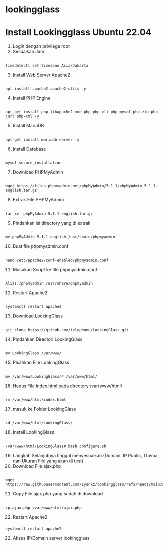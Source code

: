 # lookingglass

# Install Lookingglass Ubuntu 22.04

1. Login dengan privilege root
2. Sesuaikan Jam
##
    timedatectl set-timezone Asia/Jakarta

3. Install Web Server Apache2
##
    apt install apache2 apache2-utils -y

4. Install PHP Engine
##
    apt-get install php libapache2-mod-php php-cli php-mysql php-zip php-curl php-xml -y

5. Install MariaDB
##
    apt-get install mariadb-server -y

6. Install Database
##
    mysql_secure_installation

7. Download PHPMyAdmin
##
    wget https://files.phpmyadmin.net/phpMyAdmin/5.1.1/phpMyAdmin-5.1.1-english.tar.gz 

8. Extrak File PHPMyAdmin
##
    tar xvf phpMyAdmin-5.1.1-english.tar.gz 

9. Pindahkan isi directory yang di extrak 
##
    mv phpMyAdmin-5.1.1-english /usr/share/phpmyadmin 
10. Buat file phpmyadmin.conf
##
    nano /etc/apache2/conf-enabled/phpmyadmin.conf

11. Masukan Script ke file phpmyadmin.conf
##
    Alias /phpmyadmin /usr/share/phpmyadmin 

12. Restart Apache2
##
    systemctl restart apache2

13. Download LookingGlass
##
    git clone https://github.com/telephone/LookingGlass.git 

14. Pindahkan Directori LookingGlass 
##
    mv LookingGlass /var/www/

15. Pisahkan File LookingGlass
##
    mv /var/www/LookingGlass/* /var/www/html/

16. Hapus File index.html pada directory /var/www/html/
##
    rm /var/www/html/index.html

17. masuk ke Folder LookingGlass
## 
    cd /var/www/html/LookingGlass/

18. Install LookingGlass
##
    /var/www/html/LookingGlass# bash configure.sh

19. Langkah Selanjutnya tinggal menyesuaikan (Domain, IP Public, Thema, dan Ukuran File yang akan di test)
20. Download File ajax.php
##
    wget https://raw.githubusercontent.com/Iyankz/lookingglass/refs/heads/main/ajax.php

21. Copy File ajax.php yang sudah di download
##
    cp ajax.php /var/www/html/ajax.php

22. Restart Apache2
###
    systemctl restart apache2

22. Akses IP/Domain server lookingglass
